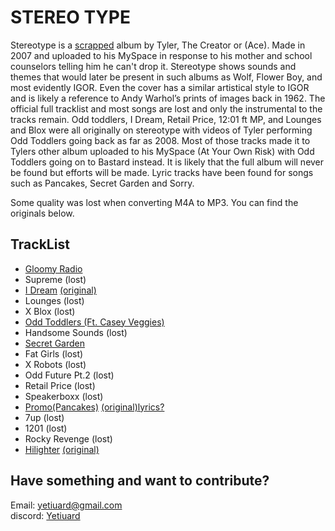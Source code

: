 
# STEREO TYPE

Stereotype is a [scrapped](https://oddfuture.blogspot.com/2007/12/parent-conference.html) album by Tyler, The Creator or (Ace). Made in 2007 and uploaded to his MySpace in response to his mother and school counselors telling him he can't drop it. Stereotype shows sounds and themes that would later be present in such albums as Wolf, Flower Boy, and most evidently IGOR. Even the cover has a similar artistical style to IGOR and is likely a reference to Andy Warhol’s prints of images back in 1962. The official full tracklist and most songs are lost and only the instrumental to the tracks remain. Odd toddlers, I Dream, Retail Price, 12:01 ft MP, and Lounges and Blox were all originally on stereotype with videos of Tyler performing Odd Toddlers going back as far as 2008. Most of those tracks made it to Tylers other album uploaded to his MySpace (At Your Own Risk) with Odd Toddlers going on to Bastard instead. It is likely that the full album will never be found but efforts will be made. Lyric tracks have been found for songs such as Pancakes, Secret Garden and Sorry.

Some quality was lost when converting M4A to MP3. You can find the originals below.

## TrackList

- [Gloomy Radio](https://github.com/Yetiuard/mp3/raw/main/TylerTheCreator/album/2007%20-%20stereotype/01%20-%20Gloomy%20Radio.mp3)  
- Supreme​ (lost)  
- [I Dream](https://github.com/Yetiuard/mp3/raw/main/TylerTheCreator/album/2007%20-%20stereotype/02%20-%20I%20Dream.mp3)  [(original)](https://github.com/Yetiuard/misc/raw/main/TylerUnconverted/I%20Dream.m4a)
- Lounges​ (lost)  
- X Blox​  (lost)
- [Odd Toddlers (Ft. Casey Veggies)](https://github.com/Yetiuard/mp3/raw/main/TylerTheCreator/album/2007%20-%20stereotype/03%20-%20Odd%20Toddlers%20(Ft.%20Casey%20Veggies).mp3)
- Handsome Sounds​  (lost)
- [Secret Garden](https://github.com/Yetiuard/mp3/raw/main/TylerTheCreator/album/2007%20-%20stereotype/04%20-%20Secret%20Garden.mp3) 
- Fat Girls​  (lost)
- X Robots​  (lost)
- Odd Future Pt.2​  (lost)
- Retail Price​  (lost)
- Speakerboxx​  (lost)
- [Promo(Pancakes)](https://github.com/Yetiuard/mp3/raw/main/TylerTheCreator/album/2007%20-%20stereotype/05-%20Promo%20(Pancakes).mp3) [(original)](https://github.com/Yetiuard/misc/raw/main/TylerUnconverted/Promo%20(Pancakes).m4a)[lyrics?](https://lyrics.lol/artist/685-Tyler,-The-Creator/lyrics/4688603-Pancakes)
- 7up​  (lost)
- 1201​  (lost)
- Rocky Revenge​  (lost)
- [Hilighter](https://github.com/Yetiuard/mp3/raw/main/TylerTheCreator/album/2007%20-%20stereotype/06%20-%20Highlighter%20(instrumental).mp3) [(original)](https://github.com/Yetiuard/misc/raw/main/TylerUnconverted/Highlighter%20(Instrumental).m4a)

## Have something and want to contribute? 

Email: yetiuard@gmail.com  
discord: [Yetiuard](discordapp.com/users/453544587949113344 )